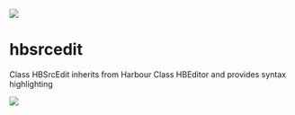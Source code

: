 [![](https://bitbucket.org/fivetech/screenshots/downloads/fivetech_logo.gif)](http://www.fivetechsoft.com "FiveTech Software")

# hbsrcedit
Class HBSrcEdit inherits from Harbour Class HBEditor and provides syntax highlighting

[![](https://github.com/fivetechsoft/hbsrcedit/screenshots/hbsrcedit_1.png)](http://www.fivetechsoft.com "FiveTech Software")

